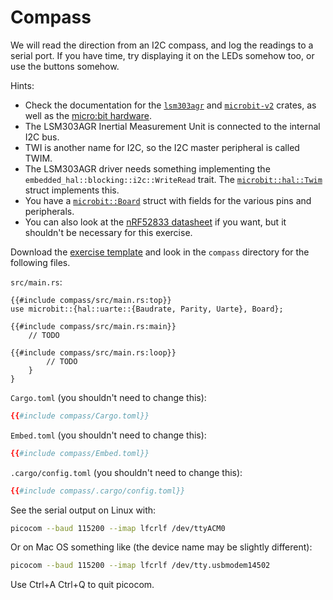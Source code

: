 # Compass

We will read the direction from an I2C compass, and log the readings to a serial port. If you have
time, try displaying it on the LEDs somehow too, or use the buttons somehow.

Hints:

- Check the documentation for the [`lsm303agr`](https://docs.rs/lsm303agr/latest/lsm303agr/) and
  [`microbit-v2`](https://docs.rs/microbit-v2/latest/microbit/) crates, as well as the
  [micro:bit hardware](https://tech.microbit.org/hardware/).
- The LSM303AGR Inertial Measurement Unit is connected to the internal I2C bus.
- TWI is another name for I2C, so the I2C master peripheral is called TWIM.
- The LSM303AGR driver needs something implementing the `embedded_hal::blocking::i2c::WriteRead`
  trait. The
  [`microbit::hal::Twim`](https://docs.rs/microbit-v2/latest/microbit/hal/struct.Twim.html) struct
  implements this.
- You have a [`microbit::Board`](https://docs.rs/microbit-v2/latest/microbit/struct.Board.html)
  struct with fields for the various pins and peripherals.
- You can also look at the
  [nRF52833 datasheet](https://infocenter.nordicsemi.com/pdf/nRF52833_PS_v1.5.pdf) if you want, but
  it shouldn't be necessary for this exercise.

Download the [exercise template](../../exercises.zip) and look in the `compass` directory for the
following files.

`src/main.rs`:

<!-- File src/main.rs -->

```rust,compile_fail
{{#include compass/src/main.rs:top}}
use microbit::{hal::uarte::{Baudrate, Parity, Uarte}, Board};

{{#include compass/src/main.rs:main}}
    // TODO

{{#include compass/src/main.rs:loop}}
        // TODO
    }
}
```

`Cargo.toml` (you shouldn't need to change this):

<!-- File Cargo.toml -->

```toml
{{#include compass/Cargo.toml}}
```

`Embed.toml` (you shouldn't need to change this):

<!-- File Embed.toml -->

```toml
{{#include compass/Embed.toml}}
```

`.cargo/config.toml` (you shouldn't need to change this):

<!-- File .cargo/config.toml -->

```toml
{{#include compass/.cargo/config.toml}}
```

See the serial output on Linux with:

```sh
picocom --baud 115200 --imap lfcrlf /dev/ttyACM0
```

Or on Mac OS something like (the device name may be slightly different):

```sh
picocom --baud 115200 --imap lfcrlf /dev/tty.usbmodem14502
```

Use Ctrl+A Ctrl+Q to quit picocom.
